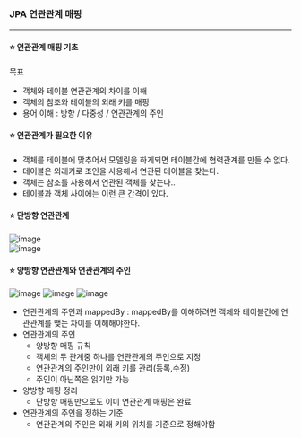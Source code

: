 ### JPA 연관관계 매핑    
-----------------------------------
#### :star: 연관관계 매핑 기초
목표
   * 객체와 테이블 연관관계의 차이를 이해
   * 객체의 참조와 테이블의 외래 키를 매핑
   * 용어 이해 : 방향 / 다중성 / 연관관계의 주인

#### :star: 연관관계가 필요한 이유
   * 객체를 테이블에 맞추어서 모델링을 하게되면 테이블간에 협력관계를 만들 수 없다.
   * 테이블은 외래키로 조인을 사용해서 연관된 테이블을 찾는다.
   * 객체는 참조를 사용해서 연관된 객체를 찾는다..
   * 테이블과 객체 사이에는 이런 큰 간격이 있다.

#### :star: 단방향 연관관계
![image](https://user-images.githubusercontent.com/100845256/170307759-c9a494da-2ef2-436b-ae22-dd0286d985e9.png)   
![image](https://user-images.githubusercontent.com/100845256/170307576-1fac9b92-9d06-4483-ac0b-42c1542a97f1.png)   

#### :star: 양방향 연관관계와 연관관계의 주인
![image](https://user-images.githubusercontent.com/100845256/170307911-47bc77d8-f333-4f3c-806b-24b10ea1fdd3.png)
![image](https://user-images.githubusercontent.com/100845256/170307841-be3220e8-1088-4e4e-87ad-8d2a0ad5ceb7.png)
![image](https://user-images.githubusercontent.com/100845256/170307871-f4932d25-790f-4859-bc71-a51f5e524395.png)
   * 연관관계의 주인과 mappedBy : mappedBy를 이해하려면 객체와 테이블간에 연관관계를 맺는 차이를 이해해야한다.
   * 연관관계의 주인
       + 양방향 매핑 규칙
       + 객체의 두 관계중 하나를 연관관계의 주인으로 지정
       + 연관관계의 주인만이 외래 키를 관리(등록,수정)
       + 주인이 아닌쪽은 읽기만 가능
   * 양방향 매핑 정리
       + 단방향 매핑만으로도 이미 연관관계 매핑은 완료
   * 연관관계의 주인을 정하는 기준
       + 연관관계의 주인은 외래 키의 위치를 기준으로 정해야함  
     
